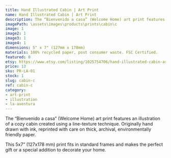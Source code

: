 ```yaml
---
title: Hand Illustrated Cabin | Art Print
name: Hand Illustrated Cabin | Art Print
description: The “Bienvenido a casa” (Welcome Home) art print features an illustration of a cozy cabin created using a line-texture technique. Originally hand drawn with ink, reprinted with care on thick, archival, environmentally friendly paper.
imagePath: \assets\images\products\prints\cabin\c
image: 1
image2: 1
image3: 1
image4: 1
dimensions: 5" x 7" (127mm x 178mm)
materials: 100% recycled paper, post consumer waste. FSC Certified.
featured: 0
etsy: https://www.etsy.com/listing/1025754706/hand-illustrated-cabin-art-print-thick
price: 13
sku: PR-LA-01
stock: 1
slug: cabin-c
ref: cabin-c
category:
- art-print
- illustration
- la-aventura
---
```

The “Bienvenido a casa” (Welcome Home) art print features an illustration of a cozy cabin created using a line-texture technique. Originally hand drawn with ink, reprinted with care on thick, archival, environmentally friendly paper.

This 5x7” (127x178 mm) print fits in standard frames and makes the perfect gift or a special addition to decorate your home.
